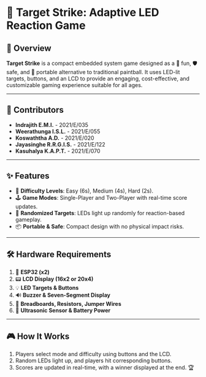 # 🎯 **Target Strike: Adaptive LED Reaction Game**

## 🚀 **Overview**
**Target Strike** is a compact embedded system game designed as a 🎉 fun, 🛡️ safe, and 🏃 portable alternative to traditional paintball. It uses LED-lit targets, buttons, and an LCD to provide an engaging, cost-effective, and customizable gaming experience suitable for all ages.

---

## 🤝 **Contributors**
- **Indrajith E.M.I.** - 2021/E/035  
- **Weerathunga I.S.L.** - 2021/E/055  
- **Koswaththa A.D.** - 2021/E/020  
- **Jayasinghe R.R.G.I.S.** - 2021/E/122  
- **Kasuhalya K.A.P.T.** - 2021/E/070  

---

## ✨ **Features**
- 🔧 **Difficulty Levels**: Easy (6s), Medium (4s), Hard (2s).
- 🕹️ **Game Modes**: Single-Player and Two-Player with real-time score updates.
- 🎲 **Randomized Targets**: LEDs light up randomly for reaction-based gameplay.
- 📦 **Portable & Safe**: Compact design with no physical impact risks.

---

## 🛠️ **Hardware Requirements**
1. 📡 **ESP32 (x2)**  
2. 📟 **LCD Display (16x2 or 20x4)**  
3. 💡 **LED Targets & Buttons**  
4. 🔊 **Buzzer & Seven-Segment Display**  
5. 🧰 **Breadboards, Resistors, Jumper Wires**  
6. 🔋 **Ultrasonic Sensor & Battery Power**  

---

## 🎮 **How It Works**
1. Players select mode and difficulty using buttons and the LCD.
2. Random LEDs light up, and players hit corresponding buttons.
3. Scores are updated in real-time, with a winner displayed at the end. 🏆
